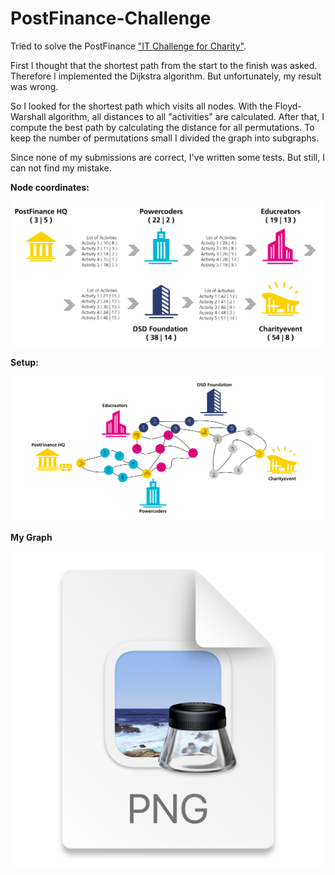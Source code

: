 # PostFinance-Challenge

Tried to solve the PostFinance ["IT Challenge for Charity"](https://itchallengeforfuture.postfinance.ch).

First I thought that the shortest path from the start to the finish was asked. Therefore I implemented the Dijkstra algorithm. But unfortunately, my result was wrong.

So I looked for the shortest path which visits all nodes. With the Floyd-Warshall algorithm, all distances to all "activities" are calculated. After that, I compute the best path by calculating the distance for all permutations. To keep the number of permutations small I divided the graph into subgraphs.

Since none of my submissions are correct, I've written some tests. But still, I can not find my mistake.


**Node coordinates:**

![img.png](img/coordinates.png)

**Setup:**

![img.png](img/dependencyMap.png)

**My Graph**

![img.png](img/my_graph.png)